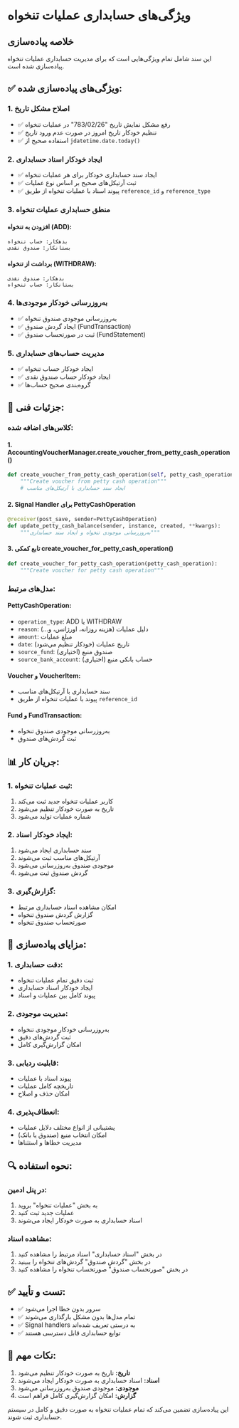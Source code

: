 # ویژگی‌های حسابداری عملیات تنخواه

## خلاصه پیاده‌سازی

این سند شامل تمام ویژگی‌هایی است که برای مدیریت حسابداری عملیات تنخواه پیاده‌سازی شده است.

## ✅ ویژگی‌های پیاده‌سازی شده:

### 1. **اصلاح مشکل تاریخ**
- ✅ رفع مشکل نمایش تاریخ "783/02/26" در عملیات تنخواه
- ✅ تنظیم خودکار تاریخ امروز در صورت عدم ورود تاریخ
- ✅ استفاده صحیح از `jdatetime.date.today()`

### 2. **ایجاد خودکار اسناد حسابداری**
- ✅ ایجاد سند حسابداری خودکار برای هر عملیات تنخواه
- ✅ ثبت آرتیکل‌های صحیح بر اساس نوع عملیات
- ✅ پیوند اسناد با عملیات تنخواه از طریق `reference_id` و `reference_type`

### 3. **منطق حسابداری عملیات تنخواه**

#### **افزودن به تنخواه (ADD):**
```
بدهکار: حساب تنخواه
بستانکار: صندوق نقدی
```

#### **برداشت از تنخواه (WITHDRAW):**
```
بدهکار: صندوق نقدی  
بستانکار: حساب تنخواه
```

### 4. **به‌روزرسانی خودکار موجودی‌ها**
- ✅ به‌روزرسانی موجودی صندوق تنخواه
- ✅ ایجاد گردش صندوق (FundTransaction)
- ✅ ثبت در صورتحساب صندوق (FundStatement)

### 5. **مدیریت حساب‌های حسابداری**
- ✅ ایجاد خودکار حساب تنخواه
- ✅ ایجاد خودکار حساب صندوق نقدی
- ✅ گروه‌بندی صحیح حساب‌ها

## 🔧 جزئیات فنی:

### **کلاس‌های اضافه شده:**

#### 1. **AccountingVoucherManager.create_voucher_from_petty_cash_operation()**
```python
def create_voucher_from_petty_cash_operation(self, petty_cash_operation):
    """Create voucher from petty cash operation"""
    # ایجاد سند حسابداری با آرتیکل‌های مناسب
```

#### 2. **Signal Handler برای PettyCashOperation**
```python
@receiver(post_save, sender=PettyCashOperation)
def update_petty_cash_balance(sender, instance, created, **kwargs):
    """به‌روزرسانی موجودی تنخواه و ایجاد سند حسابداری"""
```

#### 3. **تابع کمکی create_voucher_for_petty_cash_operation()**
```python
def create_voucher_for_petty_cash_operation(petty_cash_operation):
    """Create voucher for petty cash operation"""
```

### **مدل‌های مرتبط:**

#### **PettyCashOperation:**
- `operation_type`: ADD یا WITHDRAW
- `reason`: دلیل عملیات (هزینه روزانه، اورژانس، و...)
- `amount`: مبلغ عملیات
- `date`: تاریخ عملیات (خودکار تنظیم می‌شود)
- `source_fund`: صندوق منبع (اختیاری)
- `source_bank_account`: حساب بانکی منبع (اختیاری)

#### **Voucher و VoucherItem:**
- سند حسابداری با آرتیکل‌های مناسب
- پیوند با عملیات تنخواه از طریق `reference_id`

#### **Fund و FundTransaction:**
- به‌روزرسانی موجودی صندوق تنخواه
- ثبت گردش‌های صندوق

## 📊 جریان کار:

### **1. ثبت عملیات تنخواه:**
1. کاربر عملیات تنخواه جدید ثبت می‌کند
2. تاریخ به صورت خودکار تنظیم می‌شود
3. شماره عملیات تولید می‌شود

### **2. ایجاد خودکار اسناد:**
1. سند حسابداری ایجاد می‌شود
2. آرتیکل‌های مناسب ثبت می‌شوند
3. موجودی صندوق به‌روزرسانی می‌شود
4. گردش صندوق ثبت می‌شود

### **3. گزارش‌گیری:**
- امکان مشاهده اسناد حسابداری مرتبط
- گزارش گردش صندوق تنخواه
- صورتحساب صندوق تنخواه

## 🎯 مزایای پیاده‌سازی:

### **1. دقت حسابداری:**
- ثبت دقیق تمام عملیات تنخواه
- ایجاد خودکار اسناد حسابداری
- پیوند کامل بین عملیات و اسناد

### **2. مدیریت موجودی:**
- به‌روزرسانی خودکار موجودی تنخواه
- ثبت گردش‌های دقیق
- امکان گزارش‌گیری کامل

### **3. قابلیت ردیابی:**
- پیوند اسناد با عملیات
- تاریخچه کامل عملیات
- امکان حذف و اصلاح

### **4. انعطاف‌پذیری:**
- پشتیبانی از انواع مختلف دلایل عملیات
- امکان انتخاب منبع (صندوق یا بانک)
- مدیریت خطاها و استثناها

## 🔍 نحوه استفاده:

### **در پنل ادمین:**
1. به بخش "عملیات تنخواه" بروید
2. عملیات جدید ثبت کنید
3. اسناد حسابداری به صورت خودکار ایجاد می‌شوند

### **مشاهده اسناد:**
1. در بخش "اسناد حسابداری" اسناد مرتبط را مشاهده کنید
2. در بخش "گردش صندوق" گردش‌های تنخواه را ببینید
3. در بخش "صورتحساب صندوق" صورتحساب تنخواه را مشاهده کنید

## ✅ تست و تأیید:

- ✅ سرور بدون خطا اجرا می‌شود
- ✅ تمام مدل‌ها بدون مشکل بارگذاری می‌شوند
- ✅ Signal handlers به درستی تعریف شده‌اند
- ✅ توابع حسابداری قابل دسترسی هستند

## 📝 نکات مهم:

1. **تاریخ:** تاریخ به صورت خودکار تنظیم می‌شود
2. **اسناد:** اسناد حسابداری به صورت خودکار ایجاد می‌شوند
3. **موجودی:** موجودی صندوق به‌روزرسانی می‌شود
4. **گزارش:** امکان گزارش‌گیری کامل فراهم است

این پیاده‌سازی تضمین می‌کند که تمام عملیات تنخواه به صورت دقیق و کامل در سیستم حسابداری ثبت شوند. 